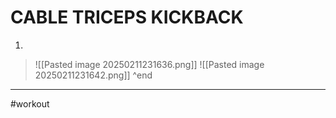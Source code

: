 # CABLE TRICEPS KICKBACK
1. 
>![[Pasted image 20250211231636.png]]
>![[Pasted image 20250211231642.png]]
^end
---
#workout 